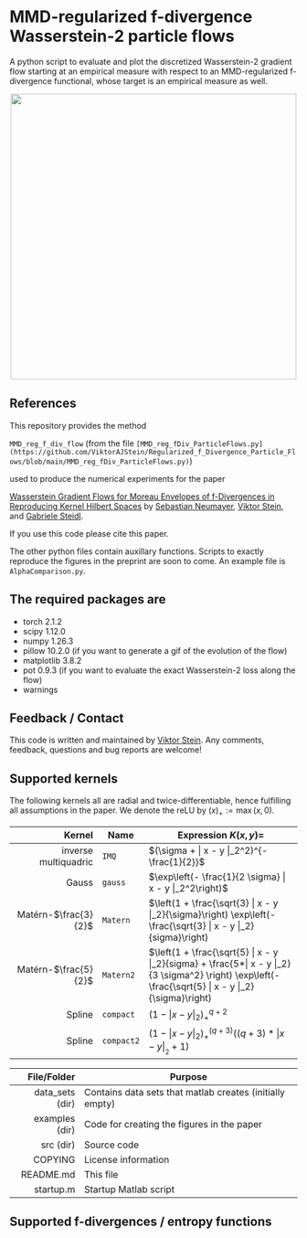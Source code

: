 MMD-regularized f-divergence Wasserstein-2 particle flows
=========================

A python script to evaluate and plot the discretized Wasserstein-2 gradient flow starting at an empirical measure with respect to an MMD-regularized f-divergence functional, whose target is an empirical measure as well.

<p align="center">
  <img src="https://github.com/ViktorAJStein/Regularized_f_Divergence_Particle_Flows/blob/main/images/Bananas.gif" width="500" /> 
</p>

References
---------------------------
This repository provides the method

`MMD_reg_f_div_flow` (from the file `[MMD_reg_fDiv_ParticleFlows.py](https://github.com/ViktorAJStein/Regularized_f_Divergence_Particle_Flows/blob/main/MMD_reg_fDiv_ParticleFlows.py)`)

used to produce the numerical experiments for the paper

[Wasserstein Gradient Flows for Moreau Envelopes of f-Divergences in Reproducing Kernel Hilbert Spaces](https://arxiv.org/abs/2402.04613) by [Sebastian Neumayer](https://scholar.google.com/citations?user=NKL-mLgAAAAJ&hl=en&oi=ao), [Viktor Stein](https://viktorajstein.github.io/), and [Gabriele Steidl](https://page.math.tu-berlin.de/~steidl/).

If you use this code please cite this paper.

The other python files contain auxillary functions.
Scripts to exactly reproduce the figures in the preprint are soon to come. An example file is `AlphaComparison.py`.

The required packages are
---------------------------
* torch 2.1.2
* scipy 1.12.0
* numpy 1.26.3
* pillow 10.2.0 (if you want to generate a gif of the evolution of the flow)
* matplotlib 3.8.2
* pot 0.9.3 (if you want to evaluate the exact Wasserstein-2 loss along the flow)
* warnings


Feedback / Contact
---------------------------
This code is written and maintained by [Viktor Stein](mailto:stein@math.tu-berlin.de). Any comments, feedback, questions and bug reports are welcome!

Supported kernels
---------------------------
The following kernels all are radial and twice-differentiable, hence fulfilling all assumptions in the paper.
We denote the reLU by $(x)_+ := \max(x, 0)$.

Kernel               | Name      | Expression $K(x, y) =$
--------------------:| ----------| ----------------------------------------------
inverse multiquadric | `IMQ`     | $(\sigma + \| x - y \|_2^2)^{-\frac{1}{2}}$ 
Gauss                | `gauss`   | $\exp\left(- \frac{1}{2 \sigma} \| x - y \|_2^2\right)$
Matérn-$\frac{3}{2}$ | `Matern`  | $\left(1 + \frac{\sqrt{3} \| x - y \|_2}{\sigma}\right) \exp\left(- \frac{\sqrt{3} \| x - y \|_2}{sigma}\right)
Matérn-$\frac{5}{2}$ | `Matern2` | $\left(1 + \frac{\sqrt{5} \| x - y \|_2}{sigma} + \frac{5*\| x - y \|_2}{3 \sigma^2} \right) \exp\left(- \frac{\sqrt{5} \| x - y \|_2}{\sigma}\right)
Spline               | `compact` | $(1 - \| x - y \|_2)_+^{q + 2}$
Spline               | `compact2`| $(1 - \| x - y \|_2)_+^(q + 3)  \left( (q + 3)*\| x - y \|__2 + 1 \right)$ 


File/Folder        | Purpose
------------------:| ------------------------------------------------------
data_sets (dir)    | Contains data sets that matlab creates (initially empty)
examples (dir)     | Code for creating the figures in the paper
src (dir) 	       | Source code
COPYING            | License information
README.md          | This file
startup.m          | Startup Matlab script

Supported f-divergences / entropy functions
---------------------------
